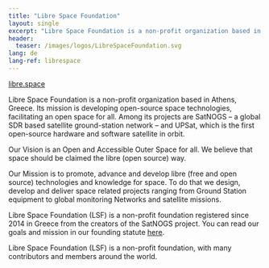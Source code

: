 ```yaml
---
title: "Libre Space Foundation"
layout: single
excerpt: "Libre Space Foundation is a non-profit organization based in Athens, Greece. Its mission is developing open-source space technologies."
header:
  teaser: /images/logos/LibreSpaceFoundation.svg
lang: de
lang-ref: librespace
---
```

[libre.space](https://libre.space "Libre Space Foundation Website")

Libre Space Foundation is a non-profit organization based in Athens, Greece. Its mission is developing open-source space technologies, facilitating an open space for all. Among its projects are SatNOGS – a global SDR based satellite ground-station network – and UPSat, which is the first open-source hardware and software satellite in orbit.

Our Vision is an Open and Accessible Outer Space for all. We believe that space should be claimed the libre (open source) way. 

Our Mission is to promote, advance and develop libre (free and open source) technologies and knowledge for space.
To do that we design, develop and deliver space related projects ranging from Ground Station equipment to global monitoring Networks and satellite missions.

Libre Space Foundation (LSF) is a non-profit foundation registered since 2014 in Greece from the creators of the SatNOGS project.
You can read our goals and mission in our founding statute [here](https://libre.space/wp-content/uploads/2016/09/lsf_katastatiko_en.pdf).

Libre Space Foundation (LSF) is a non-profit foundation, with many contributors and members around the world.
